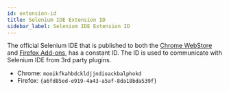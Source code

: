 ```yaml
---
id: extension-id
title: Selenium IDE Extension ID
sidebar_label: Selenium IDE Extension ID
---
```


The official Selenium IDE that is published to both the [Chrome WebStore](https://chrome.google.com/webstore/detail/selenium-ide/mooikfkahbdckldjjndioackbalphokd) and [Firefox Add-ons](https://addons.mozilla.org/en-GB/firefox/addon/selenium-ide/), has a constant ID. The ID is used to communicate with Selenium IDE from 3rd party plugins.

- Chrome: `mooikfkahbdckldjjndioackbalphokd`
- Firefox: `{a6fd85ed-e919-4a43-a5af-8da18bda539f}`
